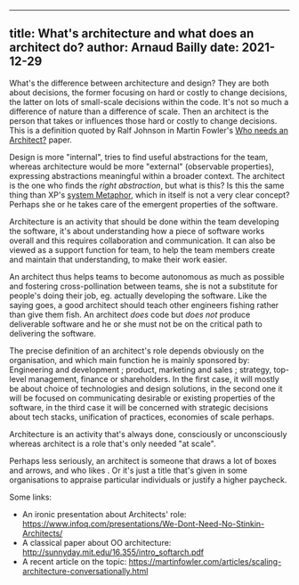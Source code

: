 ------------
title: What's architecture and what does an architect do?
author: Arnaud Bailly
date: 2021-12-29
------------


What's the difference between architecture and design? They are both about decisions, the former focusing on hard or costly to change decisions, the latter on lots of small-scale decisions within the code. It's not so much a difference of nature than a difference of scale. Then an architect is the person that takes or influences those hard or costly to change decisions. This is a definition quoted by Ralf Johnson in Martin Fowler's [Who needs an Architect?](https://martinfowler.com/ieeeSoftware/whoNeedsArchitect.pdf) paper.

Design is more "internal", tries to find useful abstractions for the team, whereas architecture would be more "external" (observable properties), expressing abstractions meaningful within a broader context. The architect is the one who finds the _right abstraction_, but what is this? Is this the same thing than XP's [system Metaphor](https://wiki.c2.com/?SystemMetaphor), which in itself is not a very clear concept? Perhaps she or he takes care of the emergent properties of the software.

Architecture is an activity that should be done within the team developing the software, it's about understanding how a piece of software works overall and this requires collaboration and communication. It can also be viewed as a support function for team, to help the team members create and maintain that understanding, to make their work easier.

An architect thus helps teams to become autonomous as much as possible and fostering cross-pollination between teams, she is not a substitute for people's doing their job, eg. actually developing the software. Like the saying goes, a good architect should teach other engineers fishing rather than give them fish. An architect _does_ code but _does not_ produce deliverable software and he or she must not be on the critical path to delivering the software.

The precise definition of an architect's role depends obviously on the organisation, and which main function he is mainly sponsored by: Engineering and development ; product, marketing and sales ; strategy, top-level management, finance or shareholders. In the first case, it will mostly be about choice of technologies and design solutions, in the second one it will be focused on communicating desirable or existing properties of the software, in the third case it will be concerned with strategic decisions about tech stacks, unification of practices, economies of scale perhaps.

Architecture is an activity that's always done, consciously or unconsciously whereas architect is a role that's only needed "at scale".

Perhaps less seriously, an architect is someone that draws a lot of boxes and arrows, and who likes . Or it's just a title that's given in some organisations to appraise particular individuals or justify a higher paycheck.

Some links:

* An ironic presentation about Architects' role: https://www.infoq.com/presentations/We-Dont-Need-No-Stinkin-Architects/
* A classical paper about OO architecture: http://sunnyday.mit.edu/16.355/intro_softarch.pdf
* A recent article on the topic: https://martinfowler.com/articles/scaling-architecture-conversationally.html
